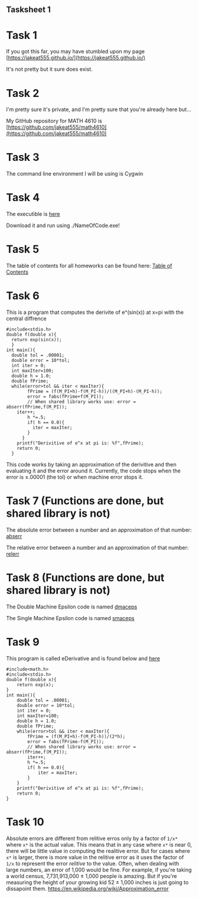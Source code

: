 ## Tasksheet 1

# Task 1

If you got this far, you may have stumbled upon my page [https://jakeat555.github.io/](https://jakeat555.github.io/)

It's not pretty but it sure does exist.

# Task 2

I'm pretty sure it's private, and I'm pretty sure that you're already here but...

My GitHub repository for MATH 4610 is [https://github.com/jakeat555/math4610](https://github.com/jakeat555/math4610)

# Task 3

The command line environment I will be using is Cygwin

# Task 4

The executible is [here](https://github.com/jakeat555/math4610/blob/master/SharedLibrary/NameOfCode.exe)

Download it and run using ./NameOfCode.exe!

# Task 5

The table of contents for all homeworks can be found here: [Table of Contents](https://github.com/jakeat555/math4610/blob/master/Tasksheets/TableOfContents.md)

# Task 6

This is a program that computes the derivite of e^(sin(x)) at x=pi with the central diffrence

  ```#include<math.h>
  #include<stdio.h>
  double f(double x){
    return exp(sin(x));
    }
  int main(){
    double tol = .00001;
    double error = 10*tol;
    int iter = 0;
    int maxIter=100;
    double h = 1.0;
    double fPrime;
    while(error>tol && iter < maxIter){
		  fPrime = (f(M_PI+h)-f(M_PI-h))/((M_PI+h)-(M_PI-h));
		  error = fabs(fPrime+f(M_PI));
		  // When shared library works use: error = abserr(fPrime,f(M_PI));
      iter++;
		  h *=.5;
		  if( h == 0.0){
		  	iter = maxIter;
		  }
	    }
	  printf("Derivitive of e^x at pi is: %f",fPrime);
	  return 0;
    }
```
This code works by taking an approximation of the derivitive and then evaluating it and the error around it. Currently, the code stops
when the error is ±.00001 (the tol) or when machine error stops it.
  

# Task 7 (Functions are done, but shared library is not)

The absolute error between a number and an approximation of that number: [abserr](https://github.com/jakeat555/math4610/blob/master/SoftwareManual/abserr)

The relative error between a number and an approximation of that number: [relerr](https://github.com/jakeat555/math4610/blob/master/SoftwareManual/relerr)

# Task 8 (Functions are done, but shared library is not)

The Double Machine Epsilon code is named [dmaceps](https://github.com/jakeat555/math4610/blob/master/SoftwareManual/dmaceps)

The Single Machine Epsilon code is named [smaceps](https://github.com/jakeat555/math4610/blob/master/SoftwareManual/smaceps)

# Task 9

This program is called eDerivative and is found below and [here](https://github.com/jakeat555/math4610/blob/master/SharedLibrary/eDerivative.cpp)

```
#include<math.h>
#include<stdio.h>
double f(double x){
	return exp(x);
}
int main(){
	double tol = .00001;
	double error = 10*tol;
	int iter = 0;
	int maxIter=100;
	double h = 1.0;
	double fPrime;
	while(error>tol && iter < maxIter){
		fPrime = (f(M_PI+h)-f(M_PI-h))/(2*h);
		error = fabs(fPrime-f(M_PI));
		// When shared library works use: error = abserr(fPrime,f(M_PI));
		iter++;
		h *=.5;
		if( h == 0.0){
			iter = maxIter;
		}
	}
	printf("Derivitive of e^x at pi is: %f",fPrime);
	return 0;
}
```

# Task 10
Absolute errors are different from relitive erros only by a factor of `1/x*` where `x*` is the actual value. This means that in any case where `x*` is near 0, there will be little value in computing the realitive error. But for cases where `x*` is larger, there is more value in the relitive error as it uses the factor of `1/x` to represent the error *relitive* to the value. Often, when dealing with large numbers, an error of 1,000 would be fine. For example, if you're taking a world census, 7,731,913,000 ± 1,000 people is amazing. But if you're measuring the height of your growing kid 52 ± 1,000 inches is just going to dissapoint them.
https://en.wikipedia.org/wiki/Approximation_error

